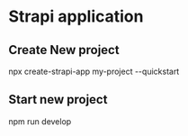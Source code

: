 # Strapi application
## Create New project

npx create-strapi-app my-project --quickstart

## Start new project
npm run develop